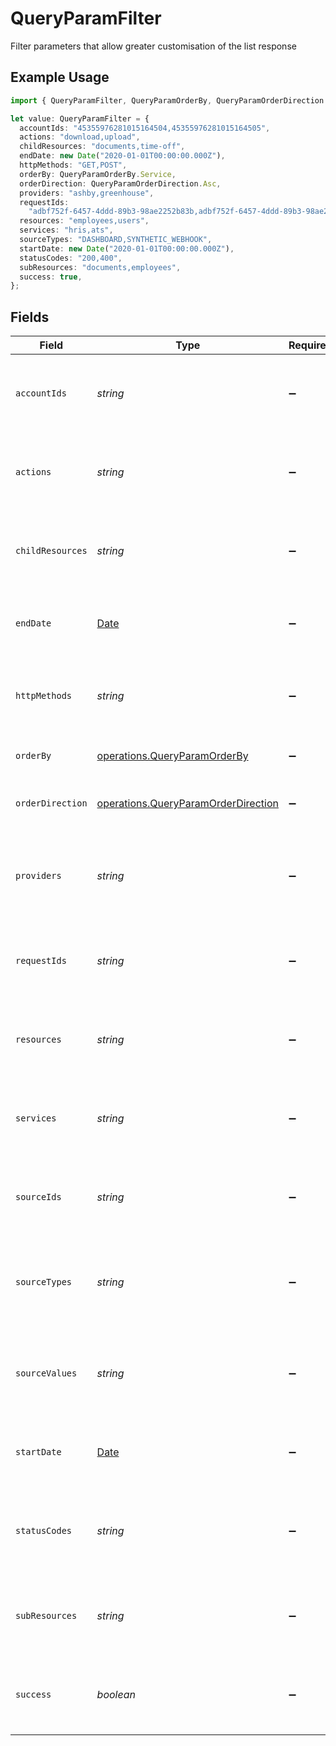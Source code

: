 # QueryParamFilter

Filter parameters that allow greater customisation of the list response

## Example Usage

```typescript
import { QueryParamFilter, QueryParamOrderBy, QueryParamOrderDirection } from "@stackone/stackone-client-ts/sdk/models/operations";

let value: QueryParamFilter = {
  accountIds: "45355976281015164504,45355976281015164505",
  actions: "download,upload",
  childResources: "documents,time-off",
  endDate: new Date("2020-01-01T00:00:00.000Z"),
  httpMethods: "GET,POST",
  orderBy: QueryParamOrderBy.Service,
  orderDirection: QueryParamOrderDirection.Asc,
  providers: "ashby,greenhouse",
  requestIds:
    "adbf752f-6457-4ddd-89b3-98ae2252b83b,adbf752f-6457-4ddd-89b3-98ae2252b83c",
  resources: "employees,users",
  services: "hris,ats",
  sourceTypes: "DASHBOARD,SYNTHETIC_WEBHOOK",
  startDate: new Date("2020-01-01T00:00:00.000Z"),
  statusCodes: "200,400",
  subResources: "documents,employees",
  success: true,
};
```

## Fields

| Field                                                                                             | Type                                                                                              | Required                                                                                          | Description                                                                                       | Example                                                                                           |
| ------------------------------------------------------------------------------------------------- | ------------------------------------------------------------------------------------------------- | ------------------------------------------------------------------------------------------------- | ------------------------------------------------------------------------------------------------- | ------------------------------------------------------------------------------------------------- |
| `accountIds`                                                                                      | *string*                                                                                          | :heavy_minus_sign:                                                                                | A comma-separated list of account IDs to filter the results by.                                   | 45355976281015164504,45355976281015164505                                                         |
| `actions`                                                                                         | *string*                                                                                          | :heavy_minus_sign:                                                                                | A comma-separated list of actions to filter the results by.                                       | download,upload                                                                                   |
| `childResources`                                                                                  | *string*                                                                                          | :heavy_minus_sign:                                                                                | A comma-separated list of child resources to filter the results by.                               | documents,time-off                                                                                |
| `endDate`                                                                                         | [Date](https://developer.mozilla.org/en-US/docs/Web/JavaScript/Reference/Global_Objects/Date)     | :heavy_minus_sign:                                                                                | A ISO8601 date string to filter the results by end_date.                                          | 2020-01-01T00:00:00.000Z                                                                          |
| `httpMethods`                                                                                     | *string*                                                                                          | :heavy_minus_sign:                                                                                | A comma-separated list of HTTP methods to filter the results by.                                  | GET,POST                                                                                          |
| `orderBy`                                                                                         | [operations.QueryParamOrderBy](../../../sdk/models/operations/queryparamorderby.md)               | :heavy_minus_sign:                                                                                | The field to order the results by.                                                                | created_at                                                                                        |
| `orderDirection`                                                                                  | [operations.QueryParamOrderDirection](../../../sdk/models/operations/queryparamorderdirection.md) | :heavy_minus_sign:                                                                                | The direction to order the results by.                                                            | asc                                                                                               |
| `providers`                                                                                       | *string*                                                                                          | :heavy_minus_sign:                                                                                | A comma-separated list of provider keys to filter the results by.                                 | ashby,greenhouse                                                                                  |
| `requestIds`                                                                                      | *string*                                                                                          | :heavy_minus_sign:                                                                                | A comma-separated list of request IDs to filter the results by.                                   | adbf752f-6457-4ddd-89b3-98ae2252b83b,adbf752f-6457-4ddd-89b3-98ae2252b83c                         |
| `resources`                                                                                       | *string*                                                                                          | :heavy_minus_sign:                                                                                | A comma-separated list of resources to filter the results by.                                     | employees,users                                                                                   |
| `services`                                                                                        | *string*                                                                                          | :heavy_minus_sign:                                                                                | A comma-separated list of services to filter the results by.                                      | hris,ats                                                                                          |
| `sourceIds`                                                                                       | *string*                                                                                          | :heavy_minus_sign:                                                                                | A comma-separated list of source IDs to filter the results by.                                    |                                                                                                   |
| `sourceTypes`                                                                                     | *string*                                                                                          | :heavy_minus_sign:                                                                                | A comma-separated list of source types to filter the results by.                                  | DASHBOARD,SYNTHETIC_WEBHOOK                                                                       |
| `sourceValues`                                                                                    | *string*                                                                                          | :heavy_minus_sign:                                                                                | A comma-separated list of source values to filter the results by.                                 |                                                                                                   |
| `startDate`                                                                                       | [Date](https://developer.mozilla.org/en-US/docs/Web/JavaScript/Reference/Global_Objects/Date)     | :heavy_minus_sign:                                                                                | A ISO8601 date string to filter the results by start_date.                                        | 2020-01-01T00:00:00.000Z                                                                          |
| `statusCodes`                                                                                     | *string*                                                                                          | :heavy_minus_sign:                                                                                | A comma-separated list of status codes to filter the results by.                                  | 200,400                                                                                           |
| `subResources`                                                                                    | *string*                                                                                          | :heavy_minus_sign:                                                                                | A comma-separated list of sub resources to filter the results by.                                 | documents,employees                                                                               |
| `success`                                                                                         | *boolean*                                                                                         | :heavy_minus_sign:                                                                                | A boolean value to filter the results by success or failure.                                      | true                                                                                              |